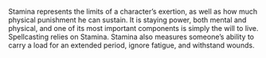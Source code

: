 Stamina represents the limits of a character’s exertion, as well as how much physical punishment he can sustain. It is staying power, both mental and physical, and one of its most important components is simply the will to live. Spellcasting relies on Stamina. Stamina also measures someone’s ability to carry a load for an extended period, ignore fatigue, and withstand wounds.
